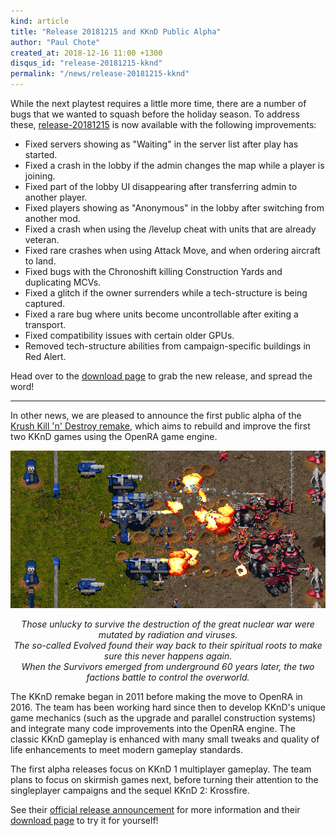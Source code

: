 ```yaml
---
kind: article
title: "Release 20181215 and KKnD Public Alpha"
author: "Paul Chote"
created_at: 2018-12-16 11:00 +1300
disqus_id: "release-20181215-kknd"
permalink: "/news/release-20181215-kknd"
---
```


While the next playtest requires a little more time, there are a number of bugs that we wanted to squash before the holiday season. To address these, [release-20181215](/download/) is now available with the following improvements:

* Fixed servers showing as "Waiting" in the server list after play has started.
* Fixed a crash in the lobby if the admin changes the map while a player is joining.
* Fixed part of the lobby UI disappearing after transferring admin to another player.
* Fixed players showing as "Anonymous" in the lobby after switching from another mod.
* Fixed a crash when using the /levelup cheat with units that are already veteran.
* Fixed rare crashes when using Attack Move, and when ordering aircraft to land.
* Fixed bugs with the Chronoshift killing Construction Yards and duplicating MCVs.
* Fixed a glitch if the owner surrenders while a tech-structure is being captured.
* Fixed a rare bug where units become uncontrollable after exiting a transport.
* Fixed compatibility issues with certain older GPUs.
* Removed tech-structure abilities from campaign-specific buildings in Red Alert.

Head over to the [download page](/download/) to grab the new release, and spread the word!

<hr />

In other news, we are pleased to announce the first public alpha of the [Krush Kill 'n' Destroy remake](https://www.kknd-game.com/), which aims to rebuild and improve the first two KKnD games using the OpenRA game engine.

<div style="text-align:center" markdown="1">
<img src="/images/news/20181215-kknd-alpha.png" alt="Krush Kill 'n' Destroy">

*Those unlucky to survive the destruction of the great nuclear war were mutated by radiation and viruses.<br />The so-called Evolved found their way back to their spiritual roots to make sure this never happens again.<br />When the Survivors emerged from underground 60 years later, the two factions battle to control the overworld.*

</div>

The KKnD remake began in 2011 before making the move to OpenRA in 2016. The team has been working hard since then to develop KKnD's unique game mechanics (such as the upgrade and parallel construction systems) and integrate many code improvements into the OpenRA engine. The classic KKnD gameplay is enhanced with many small tweaks and quality of life enhancements to meet modern gameplay standards.

The first alpha releases focus on KKnD 1 multiplayer gameplay. The team plans to focus on skirmish games next, before turning their attention to the singleplayer campaigns and the sequel KKnD 2: Krossfire.

See their [official release announcement](https://www.kknd-game.com/news/milestone-0-1-0-release-20181215) for more information and their [download page](https://www.kknd-game.com/download) to try it for yourself!
